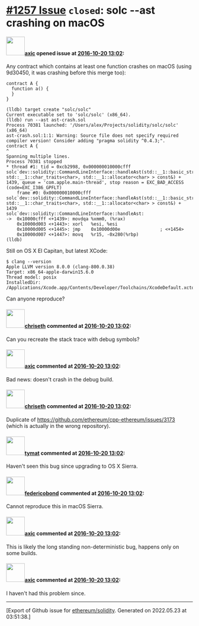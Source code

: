 # [\#1257 Issue](https://github.com/ethereum/solidity/issues/1257) `closed`: solc --ast crashing on macOS

#### <img src="https://avatars.githubusercontent.com/u/20340?v=4" width="50">[axic](https://github.com/axic) opened issue at [2016-10-20 13:02](https://github.com/ethereum/solidity/issues/1257):

Any contract which contains at least one function crashes on macOS (using 9d30450, it was crashing before this merge too):

```
contract A {
  function a() {
  }
}
```

```
(lldb) target create "solc/solc"
Current executable set to 'solc/solc' (x86_64).
(lldb) run --ast ast-crash.sol
Process 70381 launched: '/Users/alex/Projects/solidity/solc/solc' (x86_64)
ast-crash.sol:1:1: Warning: Source file does not specify required compiler version! Consider adding "pragma solidity ^0.4.3;".
contract A {
^
Spanning multiple lines.
Process 70381 stopped
* thread #1: tid = 0xcb2998, 0x000000010000cfff solc`dev::solidity::CommandLineInterface::handleAst(std::__1::basic_string<char, std::__1::char_traits<char>, std::__1::allocator<char> > const&) + 1439, queue = 'com.apple.main-thread', stop reason = EXC_BAD_ACCESS (code=EXC_I386_GPFLT)
    frame #0: 0x000000010000cfff solc`dev::solidity::CommandLineInterface::handleAst(std::__1::basic_string<char, std::__1::char_traits<char>, std::__1::allocator<char> > const&) + 1439
solc`dev::solidity::CommandLineInterface::handleAst:
->  0x10000cfff <+1439>: movdqa %xmm0, (%rax)
    0x10000d003 <+1443>: xorl   %esi, %esi
    0x10000d005 <+1445>: jmp    0x10000d00e               ; <+1454>
    0x10000d007 <+1447>: movq   %r15, -0x280(%rbp)
(lldb) 
```

Still on OS X El Capitan, but latest XCode:

```
$ clang --version
Apple LLVM version 8.0.0 (clang-800.0.38)
Target: x86_64-apple-darwin15.6.0
Thread model: posix
InstalledDir: /Applications/Xcode.app/Contents/Developer/Toolchains/XcodeDefault.xctoolchain/usr/bin
```

Can anyone reproduce?


#### <img src="https://avatars.githubusercontent.com/u/9073706?v=4" width="50">[chriseth](https://github.com/chriseth) commented at [2016-10-20 13:02](https://github.com/ethereum/solidity/issues/1257#issuecomment-255099866):

Can you recreate the stack trace with debug symbols?

#### <img src="https://avatars.githubusercontent.com/u/20340?v=4" width="50">[axic](https://github.com/axic) commented at [2016-10-20 13:02](https://github.com/ethereum/solidity/issues/1257#issuecomment-255102921):

Bad news: doesn't crash in the debug build.

#### <img src="https://avatars.githubusercontent.com/u/9073706?v=4" width="50">[chriseth](https://github.com/chriseth) commented at [2016-10-20 13:02](https://github.com/ethereum/solidity/issues/1257#issuecomment-255105014):

Duplicate of https://github.com/ethereum/cpp-ethereum/issues/3173 (which is actually in the wrong repository).

#### <img src="https://avatars.githubusercontent.com/u/849457?u=2030e7ba87e0a14a672fec5416ab56d51dd252dc&v=4" width="50">[tymat](https://github.com/tymat) commented at [2016-10-20 13:02](https://github.com/ethereum/solidity/issues/1257#issuecomment-255125856):

Haven't seen this bug since upgrading to OS X Sierra.

#### <img src="https://avatars.githubusercontent.com/u/138426?u=3117125771b06e3aa8da468c8f41e4038d717974&v=4" width="50">[federicobond](https://github.com/federicobond) commented at [2016-10-20 13:02](https://github.com/ethereum/solidity/issues/1257#issuecomment-265650250):

Cannot reproduce this in macOS Sierra.

#### <img src="https://avatars.githubusercontent.com/u/20340?v=4" width="50">[axic](https://github.com/axic) commented at [2016-10-20 13:02](https://github.com/ethereum/solidity/issues/1257#issuecomment-265707435):

This is likely the long standing non-deterministic bug, happens only on some builds.

#### <img src="https://avatars.githubusercontent.com/u/20340?v=4" width="50">[axic](https://github.com/axic) commented at [2016-10-20 13:02](https://github.com/ethereum/solidity/issues/1257#issuecomment-277769325):

I haven't had this problem since.


-------------------------------------------------------------------------------



[Export of Github issue for [ethereum/solidity](https://github.com/ethereum/solidity). Generated on 2022.05.23 at 03:51:38.]
